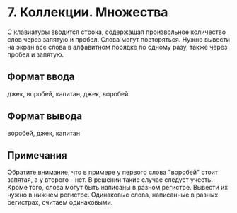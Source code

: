 # 7. Коллекции. Множества
С клавиатуры вводится строка, содержащая произвольное количество слов через запятую и пробел. Слова могут повторяться. Нужно вывести на экран все слова в алфавитном порядке по одному разу, также через пробел и запятую.

## Формат ввода
джек, воробей, капитан, джек, воробей

## Формат вывода
воробей, джек, капитан

## Примечания
Обратите внимание, что в примере у первого слова "воробей" стоит запятая, а у второго - нет. В решении такие случае следует учесть. Кроме того, слова могут быть написаны в разном регистре. Вывести их нужно в нижнем регистре. Одинаковые слова, написанные в разных регистрах, считаем одинаковыми.